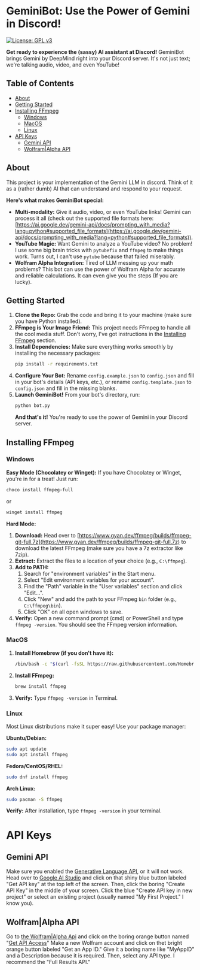 # GeminiBot: Use the Power of Gemini in Discord! 

[![License: GPL v3](https://img.shields.io/badge/License-GPLv3-blue.svg)](https://www.gnu.org/licenses/gpl-3.0) 

**Get ready to experience the (sassy) AI assistant at Discord!** GeminiBot brings Gemini by DeepMind right into your Discord server.  It's not just text; we're talking audio, video, and even YouTube!  

## Table of Contents

- [About](#about)
- [Getting Started](#getting-started)
- [Installing FFmpeg](#installing-ffmpeg)
    - [Windows](#windows)
    - [MacOS](#macos)
    - [Linux](#linux)
- [API Keys](#api-keys)
    - [Gemini API](#gemini-api)
    - [Wolfram|Alpha API](#wolframalpha-api)

## About

This project is your implementation of the Gemini LLM in discord. Think of it as a (rather dumb) AI that can understand and respond to your request.  

**Here's what makes GeminiBot special:**

* **Multi-modality:**  Give it audio, video, or even YouTube links! Gemini can process it all (check out the supported file formats here: [https://ai.google.dev/gemini-api/docs/prompting_with_media?lang=python#supported_file_formats](https://ai.google.dev/gemini-api/docs/prompting_with_media?lang=python#supported_file_formats)). 
* **YouTube Magic:** Want Gemini to analyze a YouTube video? No problem! I use some big brain tricks with `pytubefix` and `ffmpeg` to make things work. Turns out, I can't use `pytube` because that failed miserably.
* **Wolfram Alpha Integration:** Tired of LLM messing up your math problems? This bot can use the power of Wolfram Alpha for accurate and reliable calculations. It can even give you the steps (If you are lucky).

## Getting Started

1. **Clone the Repo:**  Grab the code and bring it to your machine (make sure you have Python installed). 
2. **FFmpeg is Your Image Friend:** This project needs FFmpeg to handle all the cool media stuff. Don't worry, I've got instructions in the [Installing FFmpeg](#installing-ffmpeg) section. 
3. **Install Dependencies:**  Make sure everything works smoothly by installing the necessary packages:
   ```bash
   pip install -r requirements.txt
   ```
4. **Configure Your Bot:** Rename `config.example.json` to `config.json` and fill in your bot's details (API keys, etc.), or rename `config.template.json` to `config.json` and fill in the missing blanks.
5. **Launch GeminiBot!**  From your bot's directory, run:
   ```bash
   python bot.py
   ```
   **And that's it!** You're ready to use the power of Gemini in your Discord server.

## Installing FFmpeg

### Windows

**Easy Mode (Chocolatey or Winget):** 
If you have Chocolatey or Winget, you're in for a treat! Just run:

```bash
choco install ffmpeg-full 
```

or 

```bash
winget install ffmpeg
```

**Hard Mode:**
1. **Download:** Head over to [https://www.gyan.dev/ffmpeg/builds/ffmpeg-git-full.7z](https://www.gyan.dev/ffmpeg/builds/ffmpeg-git-full.7z) to download the latest FFmpeg (make sure you have a 7z extractor like 7zip).
2. **Extract:**  Extract the files to a location of your choice (e.g., `C:\ffmpeg`).
3. **Add to PATH:**
    1. Search for "environment variables" in the Start menu.
    2. Select "Edit environment variables for your account".
    3. Find the "Path" variable in the "User variables" section and click "Edit...".
    4. Click "New" and add the path to your FFmpeg `bin` folder (e.g., `C:\ffmpeg\bin`).
    5. Click "OK" on all open windows to save.
4. **Verify:** Open a new command prompt (cmd) or PowerShell and type `ffmpeg -version`. You should see the FFmpeg version information. 

### MacOS

1. **Install Homebrew (if you don't have it):**
   ```bash
   /bin/bash -c "$(curl -fsSL https://raw.githubusercontent.com/Homebrew/install/HEAD/install.sh)" 
   ```
2. **Install FFmpeg:**
   ```bash
   brew install ffmpeg 
   ```
3. **Verify:** Type `ffmpeg -version` in Terminal. 

### Linux

Most Linux distributions make it super easy! Use your package manager:

**Ubuntu/Debian:**
```bash
sudo apt update
sudo apt install ffmpeg
```

**Fedora/CentOS/RHEL:**
```bash
sudo dnf install ffmpeg
```

**Arch Linux:**
```bash
sudo pacman -S ffmpeg 
```

**Verify:** After installation, type `ffmpeg -version` in your terminal.

# API Keys
## Gemini API
Make sure you enabled the [Generative Language API](https://console.cloud.google.com/apis/api/generativelanguage.googleapis.com), or it will not work. Head over to [Google AI Studio](https://aistudio.google.com/app/prompts/new_chat) and click on that shiny blue button labeled "Get API key" at the top left of the screen. Then, click the boring "Create API Key" in the middle of your screen. Click the blue "Create API key in new project" or select an existing project (usually named "My First Project." I know you).

## Wolfram|Alpha API
Go to [the Wolfram|Alpha Api](https://products.wolframalpha.com/api/) and click on the boring orange button named "[Get API Access](https://developer.wolframalpha.com/)" Make a new Wolfram account and click on thet bright orange button labeled "Get an App ID." Give it a boring name like "MyAppID" and a Description because it is required. Then, select any API type. I recommend the "Full Results API." 